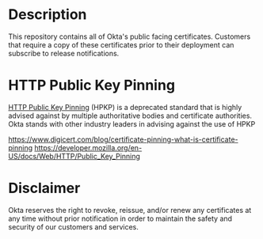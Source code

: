 # Description
This repository contains all of Okta's public facing certificates. Customers that require a copy of these certificates prior to their deployment can subscribe to release notifications.

# HTTP Public Key Pinning
[HTTP Public Key Pinning](https://en.wikipedia.org/wiki/HTTP_Public_Key_Pinning) (HPKP) is a deprecated standard that is highly advised against by multiple authoritative bodies and certificate authorities. Okta stands with other industry leaders in advising against the use of HPKP

https://www.digicert.com/blog/certificate-pinning-what-is-certificate-pinning
https://developer.mozilla.org/en-US/docs/Web/HTTP/Public_Key_Pinning

# Disclaimer
Okta reserves the right to revoke, reissue, and/or renew any certificates at any time without prior notification in order to maintain the safety and security of our customers and services.
